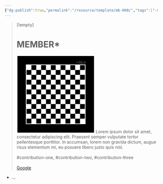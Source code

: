 ```yaml
---
{"dg-publish":true,"permalink":"/resource/template/mb-000/","tags":["-member"]}
---
```


>[!empty]
> # MEMBER*
> ![RESOURCE/ASSET/OTHER/PlaceholderIcon.png|icon](/img/user/RESOURCE/ASSET/OTHER/PlaceholderIcon.png) Lorem ipsum dolor sit amet, consectetur adipiscing elit. Praesent semper vulputate tortor pellentesque porttitor. In accumsan, lorem non gravida dictum, augue risus elementum mi, eu posuere libero justo quis nisl. <br><br>\#contribution-one, \#contribution-two, \#contribution-three  <br><br>[Google](https://www.google.com) 

- ...